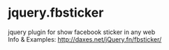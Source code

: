 jquery.fbsticker
================

jquery plugin for show facebook sticker in any web
<br />
Info & Examples: http://daxes.net/jQuery.fn/fbsticker/

          
